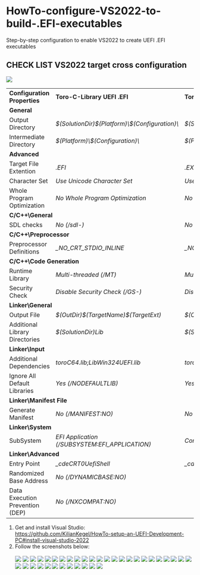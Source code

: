 # HowTo-configure-VS2022-to-build-.EFI-executables
Step-by-step configuration to enable VS2022 to create UEFI .EFI executables

## CHECK LIST VS2022 target cross configuration  
![](PropertyPage.png)
<table>
  <tr>
    <td><b>Configuration Properties</b></td>
    <td><b>Toro-C-Library UEFI .EFI</b></td>
    <td><b>Toro-C-Library Win64 .EXE</b></td>
    <td><b>MSFT LIBCMT.lib Win64 .EXE</b></td>
    </tr>
  <tr>
    <td colspan="4"><b>General</b></td>
  </tr>
  <tr>
  <td>Output Directory</td>
  <td><em>$(SolutionDir)$(Platform)\$(Configuration)\</em></td>
  <td><em>$(SolutionDir)$(Platform)\$(Configuration)\</em></td>
  <td><em>$(SolutionDir)$(Platform)\$(Configuration)\</em></td>
  </tr>

  <tr>
  <td>Intermediate Directory</td>
  <td><em>$(Platform)\$(Configuration)\</em></td>
  <td><em>$(Platform)\$(Configuration)\</em></td>
  <td><em>$(Platform)\$(Configuration)\</em></td>
  </tr>
  <tr>
    <td colspan="4"><b>Advanced</b></td>
  </tr>

  <tr>
  <td>Target File Extention</td>
  <td><em>.EFI</em></td>
  <td><em>.EXE</em></td>
  <td><em>.EXE</em></td>
  </tr>
  <tr>
  <td>Character Set</td>
  <td><em>Use Unicode Character Set</em></td>
  <td><em>Use Unicode Character Set</em></td>
  <td><em>Use Unicode Character Set</em></td>
  </tr>
  
  <tr>
  <td>Whole Program Optimization</td>
  <td><em>No Whole Program Optimization</em></td>
  <td><em>No Whole Program Optimization</em></td>
  <td><em>No Whole Program Optimization</em></td>
  </tr>

  <tr>
    <td colspan="4"><b>C/C++\General</b></td>
  </tr>

  <tr>
  <td>SDL checks</td>
  <td><em>No (/sdl-)</em></td>
  <td><em>No (/sdl-)</em></td>
  <td><em>No (/sdl-)</em></td>
  </tr>


  <tr>
    <td colspan="4"><b>C/C++\Preprocessor</b></td>
  </tr>
  <tr>
    <td>Preprocessor Definitions</td>
    <td><em>_NO_CRT_STDIO_INLINE</em></td>
    <td><em>_NO_CRT_STDIO_INLINE</em></td>
    <td><em></em></td>
  </tr>

  <tr>
    <td colspan="4"><b>C/C++\Code Generation</b></td>
  </tr>
  <tr>
    <td>Runtime Library</td>
    <td><em>Multi-threaded (/MT)</em></td>
    <td><em>Multi-threaded (/MT)</em></td>
    <td><em></em></td>
  </tr>
  <tr>
    <td>Security Check</td>
    <td><em>Disable Security Check (/GS-)</em></td>
    <td><em>Disable Security Check (/GS-)</em></td>
    <td><em></em></td>
  </tr>

  <tr>
    <td colspan="4"><b>Linker\General</b></td>
  </tr>
  <tr>
    <td>Output File</td>
    <td><em>$(OutDir)$(TargetName)$(TargetExt)</em></td>
    <td><em>$(OutDir)$(TargetName)$(TargetExt)</em></td>
    <td><em>$(OutDir)$(TargetName)$(TargetExt)</em></td>
  </tr>

  <tr>
    <td>Additional Library Directories</td>
    <td><em>$(SolutionDir)Lib</em></td>
    <td><em>$(SolutionDir)Lib</em></td>
    <td><em>$(SolutionDir)Lib</em></td>
  </tr>


  <tr>
    <td colspan="4"><b>Linker\Input</b></td>
  </tr>
  <tr>
    <td>Additional Dependencies</td>
    <td><em>toroC64.lib;LibWin324UEFI.lib</em></td>
    <td><em>toroC64.lib;kernel32.lib</em></td>
    <td><em>kernel32.lib</em></td>
  </tr>
  <tr>
    <td>Ignore All Default Libraries</td>
    <td><em>Yes (/NODEFAULTLIB)</em></td>
    <td><em>Yes (/NODEFAULTLIB)</em></td>
    <td><em></em></td>
  </tr>

  <tr>
    <td colspan="4"><b>Linker\Manifest File</b></td>
  </tr>
  <tr>
    <td>Generate Manifest</td>
    <td><em>No (/MANIFEST:NO)</em></td>
    <td><em>No (/MANIFEST:NO)</em></td>
    <td><em></em></td>
  </tr>

  <tr>
    <td colspan="4"><b>Linker\System</b></td>
  </tr>
  <tr>
    <td>SubSystem</td>
    <td><em>EFI Application (/SUBSYSTEM:EFI_APPLICATION)</em></td>
    <td><em>Console (/SUBSYSTEM:CONSOLE)</em></td>
    <td><em>Console (/SUBSYSTEM:CONSOLE)</em></td>
  </tr>
  
  <tr>
    <td colspan="4"><b>Linker\Advanced</b></td>
  </tr>
  <tr>
    <td>Entry Point</td>
    <td><em>_cdeCRT0UefiShell</em></td>
    <td><em>_cdeCRT0WinNT</em></td>
    <td><em></em></td>
  </tr>
  <tr>
    <td>Randomized Base Address</td>
    <td><em>No (/DYNAMICBASE:NO)</em></td>
    <td><em></em></td>
    <td><em></em></td>
  </tr>
  <tr>
    <td>Data Execution Prevention (DEP)</td>
    <td><em>No (/NXCOMPAT:NO)</em></td>
    <td><em></em></td>
    <td><em></em></td>
  </tr>


</table>

1. Get and install Visual Studio:<br>
  https://github.com/KilianKegel/HowTo-setup-an-UEFI-Development-PC#install-visual-studio-2022
2. Follow the screenshots below:<br><br>
![](HOWTOCONFIGVS2022_1.png)
![](HOWTOCONFIGVS2022_2.png)
![](HOWTOCONFIGVS2022_3.png)
![](HOWTOCONFIGVS2022_4.png)
![](HOWTOCONFIGVS2022_5.png)
![](HOWTOCONFIGVS2022_6.png)
![](HOWTOCONFIGVS2022_7.png)
![](HOWTOCONFIGVS2022_8.png)
![](HOWTOCONFIGVS2022_9.png)
![](HOWTOCONFIGVS2022_10.png)
![](HOWTOCONFIGVS2022_11.png)
![](HOWTOCONFIGVS2022_12.png)
![](HOWTOCONFIGVS2022_13.png)
![](HOWTOCONFIGVS2022_14.png)
![](HOWTOCONFIGVS2022_15.png)
![](HOWTOCONFIGVS2022_16.png)
![](HOWTOCONFIGVS2022_17.png)
![](HOWTOCONFIGVS2022_18.png)
![](HOWTOCONFIGVS2022_19.png)
![](HOWTOCONFIGVS2022_20.png)
![](HOWTOCONFIGVS2022_21.png)
![](HOWTOCONFIGVS2022_22.png)
![](HOWTOCONFIGVS2022_23.png)
![](HOWTOCONFIGVS2022_24.png)
![](HOWTOCONFIGVS2022_25.png)
![](HOWTOCONFIGVS2022_26.png)
![](HOWTOCONFIGVS2022_27.png)
![](HOWTOCONFIGVS2022_28.png)
![](HOWTOCONFIGVS2022_29.png)
![](HOWTOCONFIGVS2022_30.png)
![](HOWTOCONFIGVS2022_31.png)
![](HOWTOCONFIGVS2022_32.png)
![](HOWTOCONFIGVS2022_33.png)
![](HOWTOCONFIGVS2022_34.png)
![](HOWTOCONFIGVS2022_35.png)
![](HOWTOCONFIGVS2022_36.png)
